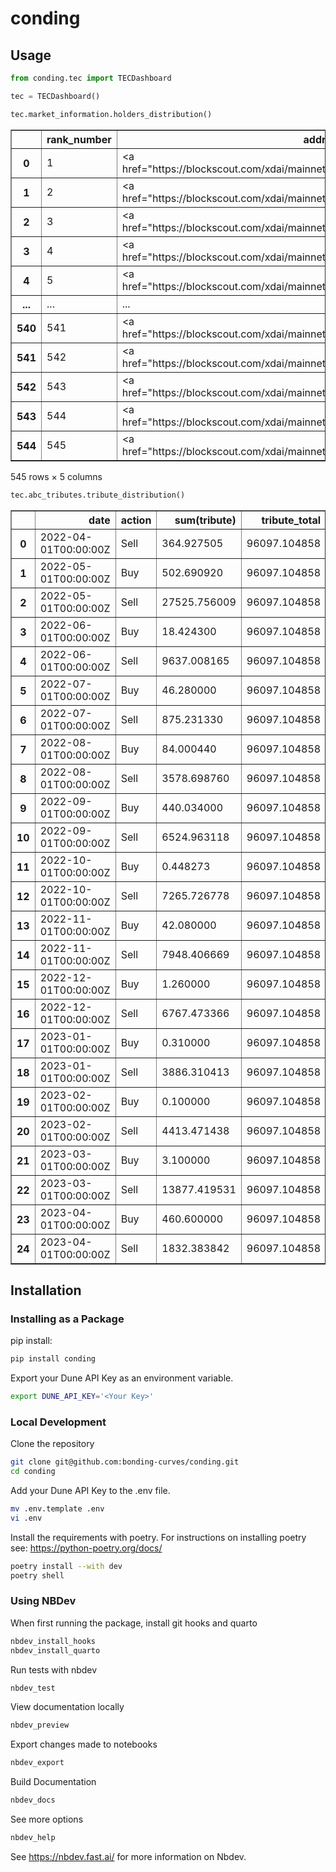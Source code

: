 conding
================

<!-- WARNING: THIS FILE WAS AUTOGENERATED! DO NOT EDIT! -->

## Usage

``` python
from conding.tec import TECDashboard

tec = TECDashboard()

tec.market_information.holders_distribution()
```

<div>
<style scoped>
    .dataframe tbody tr th:only-of-type {
        vertical-align: middle;
    }

    .dataframe tbody tr th {
        vertical-align: top;
    }

    .dataframe thead th {
        text-align: right;
    }
</style>
<table border="1" class="dataframe">
  <thead>
    <tr style="text-align: right;">
      <th></th>
      <th>rank_number</th>
      <th>address</th>
      <th>balance</th>
      <th>perc</th>
      <th>cumulative_perc</th>
    </tr>
  </thead>
  <tbody>
    <tr>
      <th>0</th>
      <td>1</td>
      <td>&lt;a href="https://blockscout.com/xdai/mainnet/a...</td>
      <td>1.500717e+05</td>
      <td>8.264853e-02</td>
      <td>0.082649</td>
    </tr>
    <tr>
      <th>1</th>
      <td>2</td>
      <td>&lt;a href="https://blockscout.com/xdai/mainnet/a...</td>
      <td>1.060533e+05</td>
      <td>5.840639e-02</td>
      <td>0.141055</td>
    </tr>
    <tr>
      <th>2</th>
      <td>3</td>
      <td>&lt;a href="https://blockscout.com/xdai/mainnet/a...</td>
      <td>7.383866e+04</td>
      <td>4.066494e-02</td>
      <td>0.181720</td>
    </tr>
    <tr>
      <th>3</th>
      <td>4</td>
      <td>&lt;a href="https://blockscout.com/xdai/mainnet/a...</td>
      <td>6.933751e+04</td>
      <td>3.818603e-02</td>
      <td>0.219906</td>
    </tr>
    <tr>
      <th>4</th>
      <td>5</td>
      <td>&lt;a href="https://blockscout.com/xdai/mainnet/a...</td>
      <td>5.916598e+04</td>
      <td>3.258430e-02</td>
      <td>0.252490</td>
    </tr>
    <tr>
      <th>...</th>
      <td>...</td>
      <td>...</td>
      <td>...</td>
      <td>...</td>
      <td>...</td>
    </tr>
    <tr>
      <th>540</th>
      <td>541</td>
      <td>&lt;a href="https://blockscout.com/xdai/mainnet/a...</td>
      <td>1.024000e-15</td>
      <td>5.639443e-22</td>
      <td>1.000000</td>
    </tr>
    <tr>
      <th>541</th>
      <td>542</td>
      <td>&lt;a href="https://blockscout.com/xdai/mainnet/a...</td>
      <td>2.560000e-16</td>
      <td>1.409861e-22</td>
      <td>1.000000</td>
    </tr>
    <tr>
      <th>542</th>
      <td>543</td>
      <td>&lt;a href="https://blockscout.com/xdai/mainnet/a...</td>
      <td>8.000000e-17</td>
      <td>4.405815e-23</td>
      <td>1.000000</td>
    </tr>
    <tr>
      <th>543</th>
      <td>544</td>
      <td>&lt;a href="https://blockscout.com/xdai/mainnet/a...</td>
      <td>1.600000e-17</td>
      <td>8.811630e-24</td>
      <td>1.000000</td>
    </tr>
    <tr>
      <th>544</th>
      <td>545</td>
      <td>&lt;a href="https://blockscout.com/xdai/mainnet/a...</td>
      <td>1.000000e-18</td>
      <td>5.507269e-25</td>
      <td>1.000000</td>
    </tr>
  </tbody>
</table>
<p>545 rows × 5 columns</p>
</div>

``` python
tec.abc_tributes.tribute_distribution()
```

<div>
<style scoped>
    .dataframe tbody tr th:only-of-type {
        vertical-align: middle;
    }

    .dataframe tbody tr th {
        vertical-align: top;
    }

    .dataframe thead th {
        text-align: right;
    }
</style>
<table border="1" class="dataframe">
  <thead>
    <tr style="text-align: right;">
      <th></th>
      <th>date</th>
      <th>action</th>
      <th>sum(tribute)</th>
      <th>tribute_total</th>
    </tr>
  </thead>
  <tbody>
    <tr>
      <th>0</th>
      <td>2022-04-01T00:00:00Z</td>
      <td>Sell</td>
      <td>364.927505</td>
      <td>96097.104858</td>
    </tr>
    <tr>
      <th>1</th>
      <td>2022-05-01T00:00:00Z</td>
      <td>Buy</td>
      <td>502.690920</td>
      <td>96097.104858</td>
    </tr>
    <tr>
      <th>2</th>
      <td>2022-05-01T00:00:00Z</td>
      <td>Sell</td>
      <td>27525.756009</td>
      <td>96097.104858</td>
    </tr>
    <tr>
      <th>3</th>
      <td>2022-06-01T00:00:00Z</td>
      <td>Buy</td>
      <td>18.424300</td>
      <td>96097.104858</td>
    </tr>
    <tr>
      <th>4</th>
      <td>2022-06-01T00:00:00Z</td>
      <td>Sell</td>
      <td>9637.008165</td>
      <td>96097.104858</td>
    </tr>
    <tr>
      <th>5</th>
      <td>2022-07-01T00:00:00Z</td>
      <td>Buy</td>
      <td>46.280000</td>
      <td>96097.104858</td>
    </tr>
    <tr>
      <th>6</th>
      <td>2022-07-01T00:00:00Z</td>
      <td>Sell</td>
      <td>875.231330</td>
      <td>96097.104858</td>
    </tr>
    <tr>
      <th>7</th>
      <td>2022-08-01T00:00:00Z</td>
      <td>Buy</td>
      <td>84.000440</td>
      <td>96097.104858</td>
    </tr>
    <tr>
      <th>8</th>
      <td>2022-08-01T00:00:00Z</td>
      <td>Sell</td>
      <td>3578.698760</td>
      <td>96097.104858</td>
    </tr>
    <tr>
      <th>9</th>
      <td>2022-09-01T00:00:00Z</td>
      <td>Buy</td>
      <td>440.034000</td>
      <td>96097.104858</td>
    </tr>
    <tr>
      <th>10</th>
      <td>2022-09-01T00:00:00Z</td>
      <td>Sell</td>
      <td>6524.963118</td>
      <td>96097.104858</td>
    </tr>
    <tr>
      <th>11</th>
      <td>2022-10-01T00:00:00Z</td>
      <td>Buy</td>
      <td>0.448273</td>
      <td>96097.104858</td>
    </tr>
    <tr>
      <th>12</th>
      <td>2022-10-01T00:00:00Z</td>
      <td>Sell</td>
      <td>7265.726778</td>
      <td>96097.104858</td>
    </tr>
    <tr>
      <th>13</th>
      <td>2022-11-01T00:00:00Z</td>
      <td>Buy</td>
      <td>42.080000</td>
      <td>96097.104858</td>
    </tr>
    <tr>
      <th>14</th>
      <td>2022-11-01T00:00:00Z</td>
      <td>Sell</td>
      <td>7948.406669</td>
      <td>96097.104858</td>
    </tr>
    <tr>
      <th>15</th>
      <td>2022-12-01T00:00:00Z</td>
      <td>Buy</td>
      <td>1.260000</td>
      <td>96097.104858</td>
    </tr>
    <tr>
      <th>16</th>
      <td>2022-12-01T00:00:00Z</td>
      <td>Sell</td>
      <td>6767.473366</td>
      <td>96097.104858</td>
    </tr>
    <tr>
      <th>17</th>
      <td>2023-01-01T00:00:00Z</td>
      <td>Buy</td>
      <td>0.310000</td>
      <td>96097.104858</td>
    </tr>
    <tr>
      <th>18</th>
      <td>2023-01-01T00:00:00Z</td>
      <td>Sell</td>
      <td>3886.310413</td>
      <td>96097.104858</td>
    </tr>
    <tr>
      <th>19</th>
      <td>2023-02-01T00:00:00Z</td>
      <td>Buy</td>
      <td>0.100000</td>
      <td>96097.104858</td>
    </tr>
    <tr>
      <th>20</th>
      <td>2023-02-01T00:00:00Z</td>
      <td>Sell</td>
      <td>4413.471438</td>
      <td>96097.104858</td>
    </tr>
    <tr>
      <th>21</th>
      <td>2023-03-01T00:00:00Z</td>
      <td>Buy</td>
      <td>3.100000</td>
      <td>96097.104858</td>
    </tr>
    <tr>
      <th>22</th>
      <td>2023-03-01T00:00:00Z</td>
      <td>Sell</td>
      <td>13877.419531</td>
      <td>96097.104858</td>
    </tr>
    <tr>
      <th>23</th>
      <td>2023-04-01T00:00:00Z</td>
      <td>Buy</td>
      <td>460.600000</td>
      <td>96097.104858</td>
    </tr>
    <tr>
      <th>24</th>
      <td>2023-04-01T00:00:00Z</td>
      <td>Sell</td>
      <td>1832.383842</td>
      <td>96097.104858</td>
    </tr>
  </tbody>
</table>
</div>

## Installation

### Installing as a Package

pip install:

``` sh
pip install conding
```

Export your Dune API Key as an environment variable.

``` sh
export DUNE_API_KEY='<Your Key>'
```

### Local Development

Clone the repository

``` sh
git clone git@github.com:bonding-curves/conding.git
cd conding
```

Add your Dune API Key to the .env file.

``` sh
mv .env.template .env
vi .env
```

Install the requirements with poetry. For instructions on installing
poetry see: https://python-poetry.org/docs/

``` sh
poetry install --with dev
poetry shell
```

### Using NBDev

When first running the package, install git hooks and quarto

``` sh
nbdev_install_hooks
nbdev_install_quarto
```

Run tests with nbdev

``` sh
nbdev_test
```

View documentation locally

``` sh
nbdev_preview
```

Export changes made to notebooks

``` sh
nbdev_export
```

Build Documentation

``` sh
nbdev_docs
```

See more options

``` sh
nbdev_help
```

See https://nbdev.fast.ai/ for more information on Nbdev.
